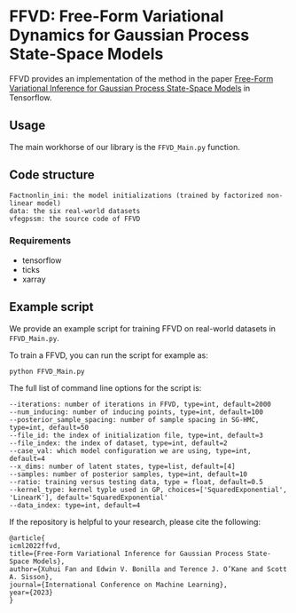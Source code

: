 # FFVD: Free-Form Variational Dynamics for Gaussian Process State-Space Models

FFVD provides an implementation of the method in the paper [Free-Form Variational Inference for Gaussian Process State-Space Models](https://arxiv.org/abs/2302.09921)  in Tensorflow. 

## Usage

The main workhorse of our library is the `FFVD_Main.py` function.


## Code structure
```
Factnonlin_ini: the model initializations (trained by factorized non-linear model)
data: the six real-world datasets
vfegpssm: the source code of FFVD
```


### Requirements
* tensorflow
* ticks
* xarray


## Example script

We provide an example script for training FFVD on real-world datasets in `FFVD_Main.py`.


To train a FFVD, you can run the script for example as:
```
python FFVD_Main.py
```
The full list of command line options for the script is:

```
--iterations: number of iterations in FFVD, type=int, default=2000
--num_inducing: number of inducing points, type=int, default=100
--posterior_sample_spacing: number of sample spacing in SG-HMC, type=int, default=50
--file_id: the index of initialization file, type=int, default=3
--file_index: the index of dataset, type=int, default=2
--case_val: which model configuration we are using, type=int, default=4
--x_dims: number of latent states, type=list, default=[4]
--samples: number of posterior samples, type=int, default=10
--ratio: training versus testing data, type = float, default=0.5
--kernel_type: kernel typle used in GP, choices=['SquaredExponential', 'LinearK'], default='SquaredExponential'
--data_index: type=int, default=4
```


If the repository is helpful to your research, please cite the following:

```
@article{
icml2022ffvd,
title={Free-Form Variational Inference for Gaussian Process State-Space Models},
author={Xuhui Fan and Edwin V. Bonilla and Terence J. O’Kane and Scott A. Sisson},
journal={International Conference on Machine Learning},
year={2023}
}
```


